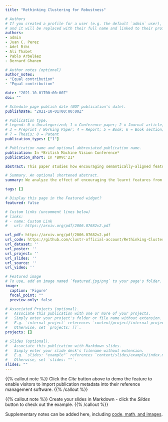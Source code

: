 ```yaml
---
title: "Rethinking Clustering for Robustness"

# Authors
# If you created a profile for a user (e.g. the default `admin` user), write the username (folder name) here 
# and it will be replaced with their full name and linked to their profile.
authors:
- admin
- Juan C. Perez
- Adel Bibi
- Ali Thabet
- Pablo Arbeláez
- Bernard Ghanem

# Author notes (optional)
author_notes:
- "Equal contribution"
- "Equal contribution"

date: "2021-10-01T00:00:00Z"
doi: ""

# Schedule page publish date (NOT publication's date).
publishDate: "2021-10-01T00:00:00Z"

# Publication type.
# Legend: 0 = Uncategorized; 1 = Conference paper; 2 = Journal article;
# 3 = Preprint / Working Paper; 4 = Report; 5 = Book; 6 = Book section;
# 7 = Thesis; 8 = Patent
publication_types: ["1"]

# Publication name and optional abbreviated publication name.
publication: In *British Machine Vision Conference*
publication_short: In *BMVC'21*

abstract: This paper studies how encouraging semantically-aligned features during deep neural network training can increase network robustness. Recent works observed that  Adversarial Training leads to robust models, whose learnt features appear to correlate with human perception. Inspired by this connection from robustness to semantics, we study the complementary connection: from semantics to robustness. To do so, we provide a robustness certificate for distance-based classification models (clustering-based classifiers). Moreover, we show that this certificate is tight, and we leverage it to propose ClusTR (Clustering Training for Robustness), a clustering-based and adversary-free training framework to learn robust models. Interestingly, ClusTR outperforms adversarially-trained networks by up to 4\% under strong PGD attacks.

# Summary. An optional shortened abstract.
summary: We analyze the effect of encouraging the learnt features from DNN to be more semantically meaningful through clustering on the PGD-Robustness of the DNN.

tags: []

# Display this page in the Featured widget?
featured: false

# Custom links (uncomment lines below)
# links:
# - name: Custom Link
#   url: https://arxiv.org/pdf/2006.07682v2.pdf

url_pdf: https://arxiv.org/pdf/2006.07682v2.pdf
url_code: https://github.com/clustr-official-account/Rethinking-Clustering-for-Robustness
url_dataset: ''
url_poster: ''
url_project: ''
url_slides: ''
url_source: ''
url_video: ''

# Featured image
# To use, add an image named `featured.jpg/png` to your page's folder. 
image:
  caption: 'Figure'
  focal_point: ""
  preview_only: false

# Associated Projects (optional).
#   Associate this publication with one or more of your projects.
#   Simply enter your project's folder or file name without extension.
#   E.g. `internal-project` references `content/project/internal-project/index.md`.
#   Otherwise, set `projects: []`.
projects: []

# Slides (optional).
#   Associate this publication with Markdown slides.
#   Simply enter your slide deck's filename without extension.
#   E.g. `slides: "example"` references `content/slides/example/index.md`.
#   Otherwise, set `slides: ""`.
slides: ""
---
```


{{% callout note %}}
Click the *Cite* button above to demo the feature to enable visitors to import publication metadata into their reference management software.
{{% /callout %}}

{{% callout note %}}
Create your slides in Markdown - click the *Slides* button to check out the example.
{{% /callout %}}

Supplementary notes can be added here, including [code, math, and images](https://wowchemy.com/docs/writing-markdown-latex/).
